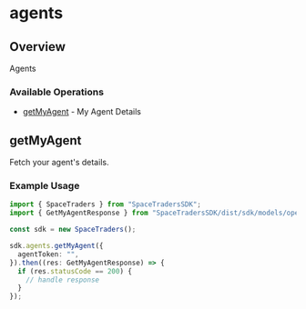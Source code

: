 # agents

## Overview

Agents

### Available Operations

* [getMyAgent](#getmyagent) - My Agent Details

## getMyAgent

Fetch your agent's details.

### Example Usage

```typescript
import { SpaceTraders } from "SpaceTradersSDK";
import { GetMyAgentResponse } from "SpaceTradersSDK/dist/sdk/models/operations";

const sdk = new SpaceTraders();

sdk.agents.getMyAgent({
  agentToken: "",
}).then((res: GetMyAgentResponse) => {
  if (res.statusCode == 200) {
    // handle response
  }
});
```
